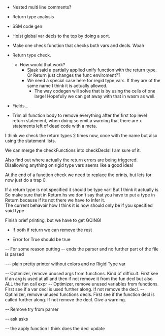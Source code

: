 


- Nested multi line comments?
- Return type analysis
- SSM code gen
- Hoist global var decls to the top by doing a sort.
- Make one check function that checks both vars and decls. Woah
- Return type check.
    - How would that work?
        - Sjaak said a partially applied unify function with the return type. Or Return just changes the func enviroment??
        - We need a special case here for regid type vars. If they are of the same name I think it is actually allowed.
            - The way codegen will solve that is by using the cells of one large! Hopefully we can get away with that in wasm as well.

- Fields...
- Trim all function body to remove everything after the first top level return statement, when doing so emit a warning that there are x statements left of dead code with a meta.


I think we check the return types 2 times now, once with the name but also using the statement lists.

We can merge the checkFunctions into checkDecls! I am sure of it.

Also find out where actually the return errors are being triggered.
Disallowing anything on rigid type vars seems like a good idea!

At the end of a function check we need to replace the prints, but lets for now just do a trap 0

If a return type is not specified it should be type var! But I think it actually is. So make sure that in Return.hs we don't say that you have to put a type in Return because if its not there we have to infer it.   
    The current behavoir how I think it is now should only be if you specified void type

Finish brief printing, but we have to get GOING!


-  If both if return we can remove the rest

- Error for True should be true

-- For some reason putting -- ends the parser and no further part of the file is parsed


--- plain pretty printer without colors and no Rigid Type var

-- Optimizer, remove unused args from functions. Kind of difficult. First see if an arg is used at all and then if not remove it from the fun decl but also ALL the fun call expr
-- Optimizer, remove unused variables from functions. First see if a var decl is used further along. If not remove the decl. 
-- Optimizer, remove unused functions decls. First see if the function decl is called further along. If not remove the decl. Give a warning.

-- Remove try from parser

-- ask asks

-- the apply function I think does the decl update 
